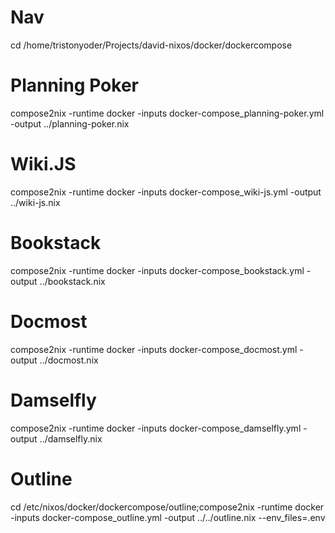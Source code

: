 # Nav
cd /home/tristonyoder/Projects/david-nixos/docker/dockercompose

# Planning Poker
compose2nix -runtime docker -inputs docker-compose_planning-poker.yml -output ../planning-poker.nix

# Wiki.JS
compose2nix -runtime docker -inputs docker-compose_wiki-js.yml -output ../wiki-js.nix

# Bookstack
compose2nix -runtime docker -inputs docker-compose_bookstack.yml -output ../bookstack.nix

# Docmost
compose2nix -runtime docker -inputs docker-compose_docmost.yml -output ../docmost.nix

# Damselfly
compose2nix -runtime docker -inputs docker-compose_damselfly.yml -output ../damselfly.nix

# Outline
cd /etc/nixos/docker/dockercompose/outline;compose2nix -runtime docker -inputs docker-compose_outline.yml -output ../../outline.nix --env_files=.env